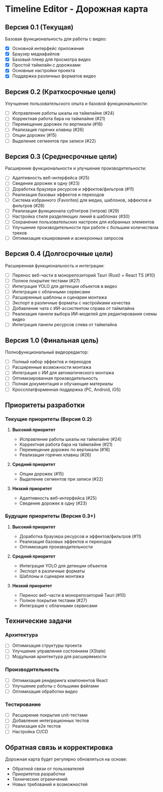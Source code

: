 # Timeline Editor - Дорожная карта

## Версия 0.1 (Текущая)

Базовая функциональность для работы с видео:

- [x] Основной интерфейс приложения
- [x] Браузер медиафайлов
- [x] Базовый плеер для просмотра видео
- [x] Простой таймлайн с дорожками
- [x] Основные настройки проекта
- [x] Поддержка различных форматов видео

## Версия 0.2 (Краткосрочные цели)

Улучшение пользовательского опыта и базовой функциональности:

- [ ] Исправление работы шкалы на таймлайне (#24)
- [ ] Корректная работа бара на таймлайне (#21)
- [ ] Перемещение дорожек по вертикали (#16)
- [ ] Реализация горячих клавиш (#26)
- [ ] Опции дорожек (#15)
- [ ] Выделение сегментов при записи (#22)

## Версия 0.3 (Среднесрочные цели)

Расширение функциональности и улучшение производительности:

- [ ] Адаптивность веб-интерфейса (#25)
- [ ] Сведение дорожек в одну (#23)
- [ ] Доработка браузера ресурсов и эффектов/фильтров (#11)
- [ ] Реализация базовых эффектов и переходов
- [ ] Система избранного (Favorites) для медиа, шаблонов, эффектов и фильтров (#28)
- [ ] Реализация функционала субтитров (титров) (#29)
- [ ] Настройка стиля разделяющих линий в шаблонах (#30)
- [ ] Сохранение пользовательских настроек для избранных элементов
- [ ] Улучшение производительности при работе с большим количеством треков
- [ ] Оптимизация кэширования и асинхронных запросов

## Версия 0.4 (Долгосрочные цели)

Расширенная функциональность и интеграции:

- [ ] Перенос веб-части в монорепозиторий Tauri (Rust) + React TS (#10)
- [ ] Полное покрытие тестами (#27)
- [ ] Интеграция YOLO для детекции объектов в видео
- [ ] Интеграция с облачными сервисами
- [ ] Расширенные шаблоны и сценарии монтажа
- [ ] Экспорт в различные форматы с настройками качества
- [ ] Добавление чата с ИИ-ассистентом справа от таймлайна
- [ ] Реализация панели выбора ИИ-моделей для редактирования схемы видео
- [ ] Интеграция панели ресурсов слева от таймлайна

## Версия 1.0 (Финальная цель)

Полнофункциональный видеоредактор:

- [ ] Полный набор эффектов и переходов
- [ ] Расширенные возможности монтажа
- [ ] Интеграция с ИИ для автоматического монтажа
- [ ] Оптимизированная производительность
- [ ] Полная документация и обучающие материалы
- [ ] Кроссплатформенная поддержка (PC, Android, iOS)

## Приоритеты разработки

### Текущие приоритеты (Версия 0.2)

1. **Высокий приоритет**

   - Исправление работы шкалы на таймлайне (#24)
   - Корректная работа бара на таймлайне (#21)
   - Перемещение дорожек по вертикали (#16)
   - Реализация горячих клавиш (#26)

2. **Средний приоритет**

   - Опции дорожек (#15)
   - Выделение сегментов при записи (#22)

3. **Низкий приоритет**
   - Адаптивность веб-интерфейса (#25)
   - Сведение дорожек в одну (#23)

### Будущие приоритеты (Версия 0.3+)

1. **Высокий приоритет**

   - Доработка браузера ресурсов и эффектов/фильтров (#11)
   - Реализация базовых эффектов и переходов
   - Оптимизация производительности

2. **Средний приоритет**

   - Интеграция YOLO для детекции объектов
   - Экспорт в различные форматы
   - Шаблоны и сценарии монтажа

3. **Низкий приоритет**
   - Перенос веб-части в монорепозиторий Tauri (#10)
   - Полное покрытие тестами (#27)
   - Интеграция с облачными сервисами

## Технические задачи

### Архитектура

- [ ] Оптимизация структуры проекта
- [ ] Улучшение управления состоянием (XState)
- [ ] Модульная архитектура для расширяемости

### Производительность

- [ ] Оптимизация рендеринга компонентов React
- [ ] Улучшение работы с большими файлами
- [ ] Оптимизация обработки видео

### Тестирование

- [ ] Расширение покрытия unit-тестами
- [ ] Добавление интеграционных тестов
- [ ] Реализация e2e тестов
- [ ] Настройка CI/CD

## Обратная связь и корректировка

Дорожная карта будет регулярно обновляться на основе:

- Обратной связи от пользователей
- Приоритетов разработки
- Технических ограничений
- Новых требований и возможностей
